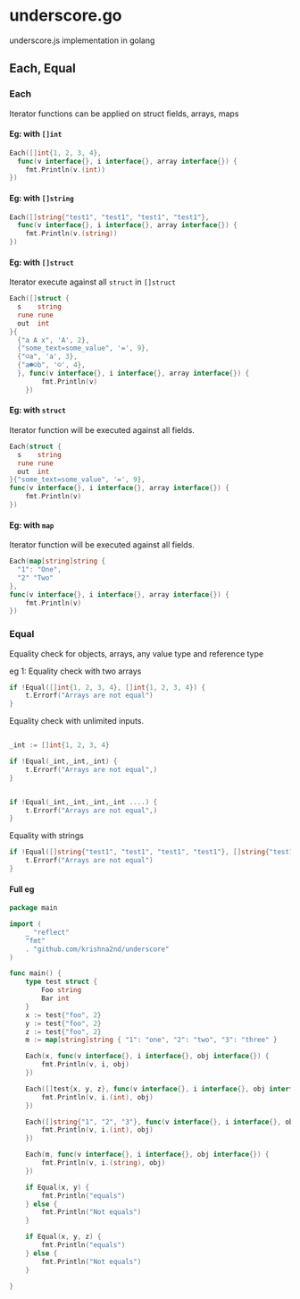 # underscore.go

underscore.js implementation in golang

## Each, Equal

### Each

  Iterator functions can be applied on struct fields, arrays, maps

#### Eg: with `[]int`
```go
Each([]int{1, 2, 3, 4},
  func(v interface{}, i interface{}, array interface{}) {
	fmt.Println(v.(int))
})
```

#### Eg: with `[]string`
```go
Each([]string{"test1", "test1", "test1", "test1"},
  func(v interface{}, i interface{}, array interface{}) {
	fmt.Println(v.(string))
})
```

#### Eg: with `[]struct`

Iterator execute against all `struct` in `[]struct`
```go
Each([]struct {
  s    string
  rune rune
  out  int
}{
  {"a A x", 'A', 2},
  {"some_text=some_value", '=', 9},
  {"☺a", 'a', 3},
  {"a☻☺b", '☺', 4},
  }, func(v interface{}, i interface{}, array interface{}) {
		fmt.Println(v)
	})
```

#### Eg: with `struct`	

Iterator function will be executed against all fields.
```go
Each(struct {
  s    string
  rune rune
  out  int
}{"some_text=some_value", '=', 9},
func(v interface{}, i interface{}, array interface{}) {
	fmt.Println(v)
})
```

#### Eg: with `map`	

Iterator function will be executed against all fields.
```go
Each(map[string]string {
  "1": "One",
  "2" "Two"
},
func(v interface{}, i interface{}, array interface{}) {
	fmt.Println(v)
})
```

### Equal

Equality check for objects, arrays, any value type and reference type

eg 1: 
Equality check with two  arrays
```go
if !Equal([]int{1, 2, 3, 4}, []int{1, 2, 3, 4}) {
	t.Errorf("Arrays are not equal")
}
```

Equality check with unlimited inputs.
```go 

_int := []int{1, 2, 3, 4}

if !Equal(_int,_int,_int) {
	t.Errorf("Arrays are not equal",)
}


if !Equal(_int,_int,_int,_int ....) {
	t.Errorf("Arrays are not equal",)
}
```
Equality with strings

```go
if !Equal([]string{"test1", "test1", "test1", "test1"}, []string{"test1", "test1", "test1", "test1"}}) {
	t.Errorf("Arrays are not equal")
}

```

#### Full eg
```go
package main

import (
	_ "reflect"
	"fmt"
	. "github.com/krishna2nd/underscore"
)

func main() {
	type test struct {
		Foo string
		Bar int
	}
	x := test{"foo", 2}
	y := test{"foo", 2}
	z := test{"foo", 2}
	m := map[string]string { "1": "one", "2": "two", "3": "three" }

	Each(x, func(v interface{}, i interface{}, obj interface{}) {
		fmt.Println(v, i, obj)
	})

	Each([]test{x, y, z}, func(v interface{}, i interface{}, obj interface{}) {
		fmt.Println(v, i.(int), obj)
	})

	Each([]string{"1", "2", "3"}, func(v interface{}, i interface{}, obj interface{}) {
		fmt.Println(v, i.(int), obj)
	})

	Each(m, func(v interface{}, i interface{}, obj interface{}) {
		fmt.Println(v, i.(string), obj)
	})

	if Equal(x, y) {
		fmt.Println("equals")
	} else {
		fmt.Println("Not equals")
	}

	if Equal(x, y, z) {
		fmt.Println("equals")
	} else {
		fmt.Println("Not equals")
	}

}
```

